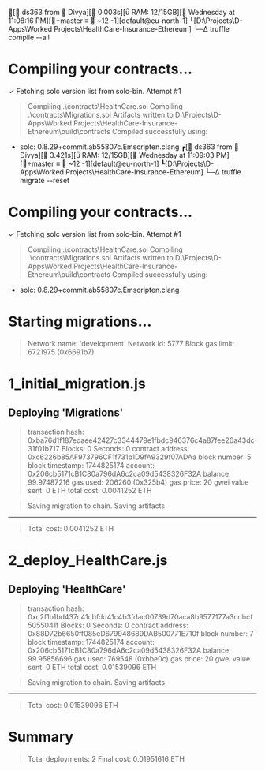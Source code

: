 ┏[ ds363 from  Divya][ 0.003s][ RAM: 12/15GB][ Wednesday at 11:08:16 PM][master ≡  ~12 -1][default@eu-north-1]
┖[D:\Projects\D-Apps\Worked Projects\HealthCare-Insurance-Ethereum]
└─Δ truffle compile --all  

Compiling your contracts...
===========================
✓ Fetching solc version list from solc-bin. Attempt #1
> Compiling .\contracts\HealthCare.sol
> Compiling .\contracts\Migrations.sol
> Artifacts written to D:\Projects\D-Apps\Worked Projects\HealthCare-Insurance-Ethereum\build\contracts
> Compiled successfully using:
   - solc: 0.8.29+commit.ab55807c.Emscripten.clang
┏[ ds363 from  Divya][ 3.421s][ RAM: 12/15GB][ Wednesday at 11:09:03 PM][master ≡  ~12 -1][default@eu-north-1]
┖[D:\Projects\D-Apps\Worked Projects\HealthCare-Insurance-Ethereum]
└─Δ truffle migrate --reset

Compiling your contracts...
===========================
✓ Fetching solc version list from solc-bin. Attempt #1
> Compiling .\contracts\HealthCare.sol
> Compiling .\contracts\Migrations.sol
> Artifacts written to D:\Projects\D-Apps\Worked Projects\HealthCare-Insurance-Ethereum\build\contracts
> Compiled successfully using:
   - solc: 0.8.29+commit.ab55807c.Emscripten.clang


Starting migrations...
======================
> Network name:    'development'
> Network id:      5777
> Block gas limit: 6721975 (0x6691b7)


1_initial_migration.js
======================

   Deploying 'Migrations'
   ----------------------
   > transaction hash:    0xba76d1f187edaee42427c3344479e1fbdc946376c4a87fee26a43dc31f01b717
   > Blocks: 0            Seconds: 0
   > contract address:    0xc6226b85AF973796CF1f731b1D9fA9329f07ADAa
   > block number:        5
   > block timestamp:     1744825174
   > account:             0x206cb5171cB1C80a796dA6c2ca09d5438326F32A
   > balance:             99.97487216
   > gas used:            206260 (0x325b4)
   > gas price:           20 gwei
   > value sent:          0 ETH
   > total cost:          0.0041252 ETH

   > Saving migration to chain.
   > Saving artifacts
   -------------------------------------
   > Total cost:           0.0041252 ETH


2_deploy_HealthCare.js
======================

   Deploying 'HealthCare'
   ----------------------
   > transaction hash:    0xc2f1b1bd437c41cbfdd41c4b3fdac00739d70aca8b9577177a3cdbcf5055041f
   > Blocks: 0            Seconds: 0
   > contract address:    0x88D72b6650ff085eD679948689DAB500771E710f
   > block number:        7
   > block timestamp:     1744825174
   > account:             0x206cb5171cB1C80a796dA6c2ca09d5438326F32A
   > balance:             99.95856696
   > gas used:            769548 (0xbbe0c)
   > gas price:           20 gwei
   > value sent:          0 ETH
   > total cost:          0.01539096 ETH

   > Saving migration to chain.
   > Saving artifacts
   -------------------------------------
   > Total cost:          0.01539096 ETH

Summary
=======
> Total deployments:   2
> Final cost:          0.01951616 ETH


